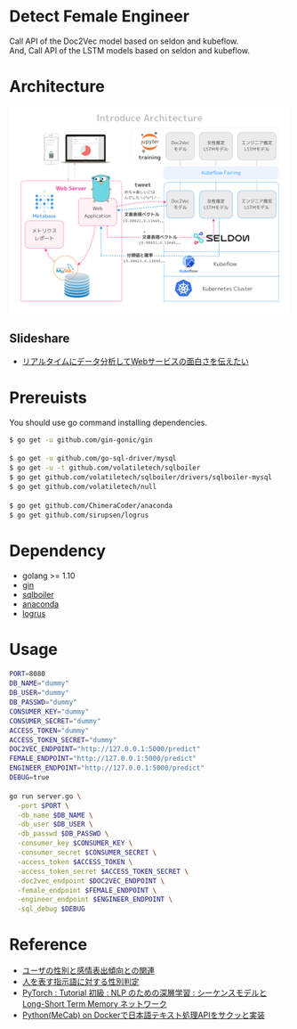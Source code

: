 # Detect Female Engineer


Call API of the Doc2Vec model based on seldon and kubeflow.  
And, Call API of the LSTM models based on seldon and kubeflow.  

# Architecture

![img](./doc/img/architecture.png)

## Slideshare

- [リアルタイムにデータ分析してWebサービスの面白さを伝えたい](https://www.slideshare.net/x1ichi/web-150180078/x1ichi/web-150180078)


# Prereuists

You should use go command installing dependencies.

```sh
$ go get -u github.com/gin-gonic/gin

$ go get -u github.com/go-sql-driver/mysql
$ go get -u -t github.com/volatiletech/sqlboiler
$ go get github.com/volatiletech/sqlboiler/drivers/sqlboiler-mysql
$ go get github.com/volatiletech/null

$ go get github.com/ChimeraCoder/anaconda
$ go get github.com/sirupsen/logrus
```

# Dependency

- golang >= 1.10
- [gin](https://github.com/gin-gonic/gin)
- [sqlboiler](https://github.com/volatiletech/sqlboiler)
- [anaconda](https://github.com/ChimeraCoder/anaconda)
- [logrus](https://github.com/sirupsen/logrus)

# Usage

```sh
PORT=8080
DB_NAME="dummy"
DB_USER="dummy"
DB_PASSWD="dummy"
CONSUMER_KEY="dummy"
CONSUMER_SECRET="dummy"
ACCESS_TOKEN="dummy"
ACCESS_TOKEN_SECRET="dummy"
DOC2VEC_ENDPOINT="http://127.0.0.1:5000/predict"
FEMALE_ENDPOINT="http://127.0.0.1:5000/predict"
ENGINEER_ENDPOINT="http://127.0.0.1:5000/predict"
DEBUG=true

go run server.go \
  -port $PORT \
  -db_name $DB_NAME \
  -db_user $DB_USER \
  -db_passwd $DB_PASSWD \
  -consumer_key $CONSUMER_KEY \
  -consumer_secret $CONSUMER_SECRET \
  -access_token $ACCESS_TOKEN \
  -access_token_secret $ACCESS_TOKEN_SECRET \
  -doc2vec_endpoint $DOC2VEC_ENDPOINT \
  -female_endpoint $FEMALE_ENDPOINT \
  -engineer_endpoint $ENGINEER_ENDPOINT \
  -sql_debug $DEBUG
```

# Reference

- [ユーザの性別と感情表出傾向との関連](https://www.ai-gakkai.or.jp/jsai2017/webprogram/2017/pdf/42.pdf)
- [人を表す指示語に対する性別判定](https://www.anlp.jp/proceedings/annual_meeting/2017/pdf_dir/P16-7.pdf)
- [PyTorch : Tutorial 初級 : NLP のための深層学習 : シーケンスモデルと Long-Short Term Memory ネットワーク](http://torch.classcat.com/2018/05/11/pytorch-tutorial-nlp-sequence-models/)
- [Python(MeCab) on Dockerで日本語テキスト処理APIをサクッと実装](https://qiita.com/oreyutarover/items/909d614ca3b48d2c9e16)

